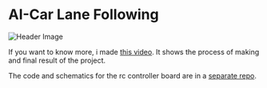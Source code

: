 # AI-Car Lane Following

![Header Image](https://github.com/Check2016/aicar-lanefollowing/blob/master/header.jpg)

If you want to know more, i made [this video](https://youtu.be/1ZEjzniaC68). It shows the process of making and final result of the project.

The code and schematics for the rc controller board are in a [separate repo](https://github.com/Check2016/aicar-rc-controller).
